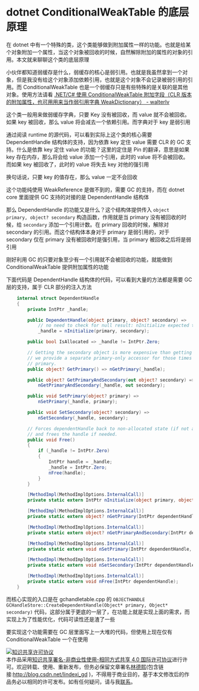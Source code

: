 # dotnet ConditionalWeakTable 的底层原理

在 dotnet 中有一个特殊的类，这个类能够做到附加属性一样的功能。也就是给某个对象附加一个属性，当这个对象被回收的时候，自然解除附加的属性的对象的引用。本文就来聊聊这个类的底层原理

<!--more-->
<!-- 发布 -->

小伙伴都知道弱缓存是什么，弱缓存的核心是弱引用。也就是我虽然拿到一个对象，但是我没有给这个对象添加依赖引用，也就是这个对象不会记录被弱引用的引用。而 ConditionalWeakTable 也是一个弱缓存只是有些特殊的是关联的是其他对象。使用方法请看 [.NET/C# 使用 ConditionalWeakTable 附加字段（CLR 版本的附加属性，也可用用来当作弱引用字典 WeakDictionary） - walterlv](https://blog.walterlv.com/post/conditional-weak-table.html )

这个类一般用来做弱缓存字典，只要 Key 没有被回收，而 value 就不会被回收。如果 key 被回收，那么 value 将会减去一个依赖引用。而字典对于 key 是弱引用

通过阅读 runtime 的源代码，可以看到实际上这个类的核心需要 DependentHandle 结构体的支持，因为依靠 key 定住 value 需要 CLR 的 GC 支持。什么是依靠 key 定住 value 的功能？这里的定住是 Pin 的翻译，意思是如果 key 存在内存，那么将会给 value 添加一个引用，此时的 value 将不会被回收。而如果 key 被回收了，此时的 value 将失去 key 对他的强引用

换句话说，只要 key 的值存在，那么 value 一定不会回收

这个功能纯使用 WeakReference 是做不到的，需要 GC 的支持，而在 dotnet core 里面提供 GC 支持的对接的是 DependentHandle 结构体

那么 DependentHandle 的功能又是什么？这个结构体提供传入 `object primary, object? secondary` 构造函数，作用就是当 primary 没有被回收的时候，给 `secondary` 添加一个引用计数。在 primary 回收的时候，解除对 secondary 的引用。而这个结构体本身对于 primary 是弱引用的，对于 secondary 仅在 primary 没有被回收时是强引用，当 primary 被回收之后将是弱引用

刚好利用 GC 的只要对象至少有一个引用就不会被回收的功能，就能做到 ConditionalWeakTable 提供附加属性的功能

下面代码是 DependentHandle 结构体的代码，可以看到大量的方法都是需要 GC 层的支持，属于 CLR 部分的注入方法

```csharp
    internal struct DependentHandle
    {
        private IntPtr _handle;

        public DependentHandle(object primary, object? secondary) =>
            // no need to check for null result: nInitialize expected to throw OOM.
            _handle = nInitialize(primary, secondary);

        public bool IsAllocated => _handle != IntPtr.Zero;

        // Getting the secondary object is more expensive than getting the first so
        // we provide a separate primary-only accessor for those times we only want the
        // primary.
        public object? GetPrimary() => nGetPrimary(_handle);

        public object? GetPrimaryAndSecondary(out object? secondary) =>
            nGetPrimaryAndSecondary(_handle, out secondary);

        public void SetPrimary(object? primary) =>
            nSetPrimary(_handle, primary);

        public void SetSecondary(object? secondary) =>
            nSetSecondary(_handle, secondary);

        // Forces dependentHandle back to non-allocated state (if not already there)
        // and frees the handle if needed.
        public void Free()
        {
            if (_handle != IntPtr.Zero)
            {
                IntPtr handle = _handle;
                _handle = IntPtr.Zero;
                nFree(handle);
            }
        }

        [MethodImpl(MethodImplOptions.InternalCall)]
        private static extern IntPtr nInitialize(object primary, object? secondary);

        [MethodImpl(MethodImplOptions.InternalCall)]
        private static extern object? nGetPrimary(IntPtr dependentHandle);

        [MethodImpl(MethodImplOptions.InternalCall)]
        private static extern object? nGetPrimaryAndSecondary(IntPtr dependentHandle, out object? secondary);

        [MethodImpl(MethodImplOptions.InternalCall)]
        private static extern void nSetPrimary(IntPtr dependentHandle, object? primary);

        [MethodImpl(MethodImplOptions.InternalCall)]
        private static extern void nSetSecondary(IntPtr dependentHandle, object? secondary);

        [MethodImpl(MethodImplOptions.InternalCall)]
        private static extern void nFree(IntPtr dependentHandle);
    }
```

而核心实现的入口是在 gchandletable.cpp 的 `OBJECTHANDLE GCHandleStore::CreateDependentHandle(Object* primary, Object* secondary)` 代码，这部分属于更底的一层了，在功能上就是实现上面的需求，而实现上为了性能优化，代码可读性还是渣了一些

要实现这个功能需要在 GC 层里面写上一大堆的代码，但使用上现在仅有 ConditionalWeakTable 一个在使用

<a rel="license" href="http://creativecommons.org/licenses/by-nc-sa/4.0/"><img alt="知识共享许可协议" style="border-width:0" src="https://licensebuttons.net/l/by-nc-sa/4.0/88x31.png" /></a><br />本作品采用<a rel="license" href="http://creativecommons.org/licenses/by-nc-sa/4.0/">知识共享署名-非商业性使用-相同方式共享 4.0 国际许可协议</a>进行许可。欢迎转载、使用、重新发布，但务必保留文章署名[林德熙](http://blog.csdn.net/lindexi_gd)(包含链接:http://blog.csdn.net/lindexi_gd )，不得用于商业目的，基于本文修改后的作品务必以相同的许可发布。如有任何疑问，请与我[联系](mailto:lindexi_gd@163.com)。

